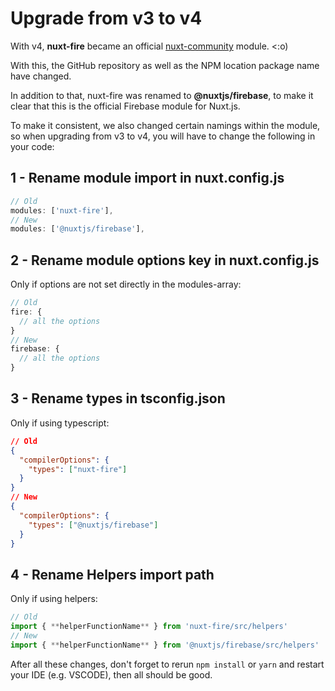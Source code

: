 # Upgrade from v3 to v4

With v4, **nuxt-fire** became an official [nuxt-community](https://github.com/nuxt-community) module. <:o)

With this, the GitHub repository as well as the NPM location package name have changed.

In addition to that, nuxt-fire was renamed to **@nuxtjs/firebase**, to make it clear that this is the official Firebase module for Nuxt.js.

To make it consistent, we also changed certain namings within the module, so when upgrading from v3 to v4, you will have to change the following in your code:

## 1 - Rename module import in nuxt.config.js

```js
// Old
modules: ['nuxt-fire'],
// New
modules: ['@nuxtjs/firebase'],
```

## 2 - Rename module options key in nuxt.config.js

Only if options are not set directly in the modules-array:

```js
// Old
fire: {
  // all the options
}
// New
firebase: {
  // all the options
}
```

## 3 - Rename types in tsconfig.json

Only if using typescript:

```json
// Old
{
  "compilerOptions": {
    "types": ["nuxt-fire"]
  }
}
// New
{
  "compilerOptions": {
    "types": ["@nuxtjs/firebase"]
  }
}
```

## 4 - Rename Helpers import path

Only if using helpers:

```js
// Old
import { **helperFunctionName** } from 'nuxt-fire/src/helpers'
// New
import { **helperFunctionName** } from '@nuxtjs/firebase/src/helpers'
```

After all these changes, don't forget to rerun `npm install` or `yarn` and restart your IDE (e.g. VSCODE), then all should be good.
